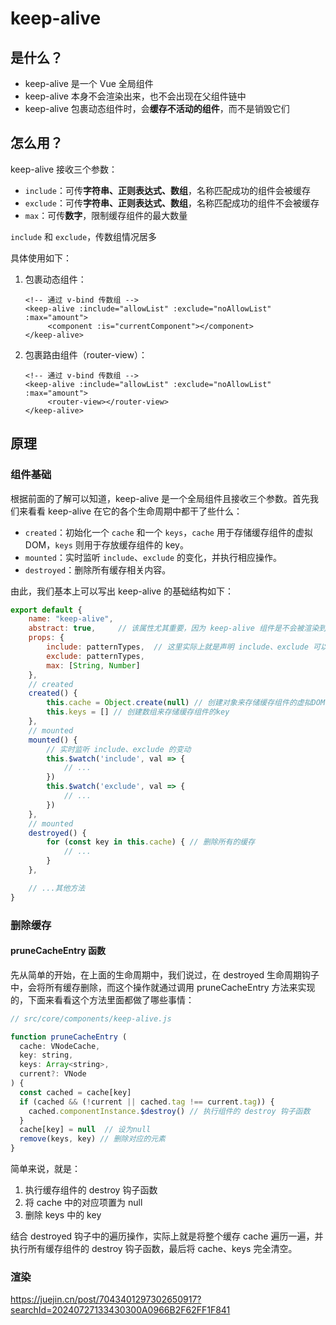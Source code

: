 # keep-alive

## 是什么？

* keep-alive 是一个 Vue 全局组件
* keep-alive 本身不会渲染出来，也不会出现在父组件链中
* keep-alive 包裹动态组件时，会**缓存不活动的组件**，而不是销毁它们

## 怎么用？

keep-alive 接收三个参数：

* `include`：可传**字符串、正则表达式、数组**，名称匹配成功的组件会被缓存
* `exclude`：可传**字符串、正则表达式、数组**，名称匹配成功的组件不会被缓存
* `max`：可传**数字**，限制缓存组件的最大数量

`include` 和 `exclude`，传数组情况居多

具体使用如下：

1. 包裹动态组件：

   ```vue
   <!-- 通过 v-bind 传数组 -->
   <keep-alive :include="allowList" :exclude="noAllowList" :max="amount"> 
        <component :is="currentComponent"></component> 
   </keep-alive>
   ```

2. 包裹路由组件（router-view）：

   ```vue
   <!-- 通过 v-bind 传数组 -->
   <keep-alive :include="allowList" :exclude="noAllowList" :max="amount"> 
        <router-view></router-view> 
   </keep-alive>
   ```

## 原理

### 组件基础

根据前面的了解可以知道，keep-alive 是一个全局组件且接收三个参数。首先我们来看看 keep-alive 在它的各个生命周期中都干了些什么：

* `created`：初始化一个 `cache` 和一个 `keys`，`cache` 用于存储缓存组件的虚拟 DOM，`keys` 则用于存放缓存组件的 key。
* `mounted`：实时监听 `include`、`exclude` 的变化，并执行相应操作。
* `destroyed`：删除所有缓存相关内容。

由此，我们基本上可以写出 keep-alive 的基础结构如下：

```js
export default {
    name: "keep-alive",
    abstract: true,     // 该属性尤其重要，因为 keep-alive 组件是不会被渲染到页面上的！
    props: {
        include: patternTypes,  // 这里实际上就是声明 include、exclude 可以接收的类型，字符串、数组、正则都可以
        exclude: patternTypes,
        max: [String, Number]
    },
    // created
    created() {
        this.cache = Object.create(null) // 创建对象来存储缓存组件的虚拟DOM
        this.keys = [] // 创建数组来存储缓存组件的key
    },
    // mounted
    mounted() {
        // 实时监听 include、exclude 的变动
        this.$watch('include', val => {
            // ...
        })
        this.$watch('exclude', val => {
            // ...
        })
    },
    // mounted
    destroyed() {
        for (const key in this.cache) { // 删除所有的缓存
            // ...
        }
    },

    // ...其他方法
}
```

### 删除缓存

#### pruneCacheEntry 函数

先从简单的开始，在上面的生命周期中，我们说过，在 destroyed 生命周期钩子中，会将所有缓存删除，而这个操作就通过调用 pruneCacheEntry 方法来实现的，下面来看看这个方法里面都做了哪些事情：

```js
// src/core/components/keep-alive.js

function pruneCacheEntry (
  cache: VNodeCache,
  key: string,
  keys: Array<string>,
  current?: VNode
) {
  const cached = cache[key]
  if (cached && (!current || cached.tag !== current.tag)) {
    cached.componentInstance.$destroy() // 执行组件的 destroy 钩子函数
  }
  cache[key] = null  // 设为null
  remove(keys, key) // 删除对应的元素
}
```

简单来说，就是：

1. 执行缓存组件的 destroy 钩子函数
2. 将 cache 中的对应项置为 null
3. 删除 keys 中的 key

结合 destroyed 钩子中的遍历操作，实际上就是将整个缓存 cache 遍历一遍，并执行所有缓存组件的 destroy 钩子函数，最后将 cache、keys 完全清空。

### 渲染

https://juejin.cn/post/7043401297302650917?searchId=20240727133430300A0966B2F62FF1F841